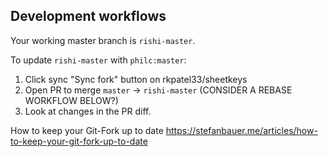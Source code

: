 

## Development workflows

Your working master branch is `rishi-master`. 

To update `rishi-master` with `philc:master`:

1. Click sync "Sync fork" button on rkpatel33/sheetkeys
2. Open PR to merge `master` -> `rishi-master` (CONSIDER A REBASE WORKFLOW BELOW?)
3. Look at changes in the PR diff.

How to keep your Git-Fork up to date
https://stefanbauer.me/articles/how-to-keep-your-git-fork-up-to-date

